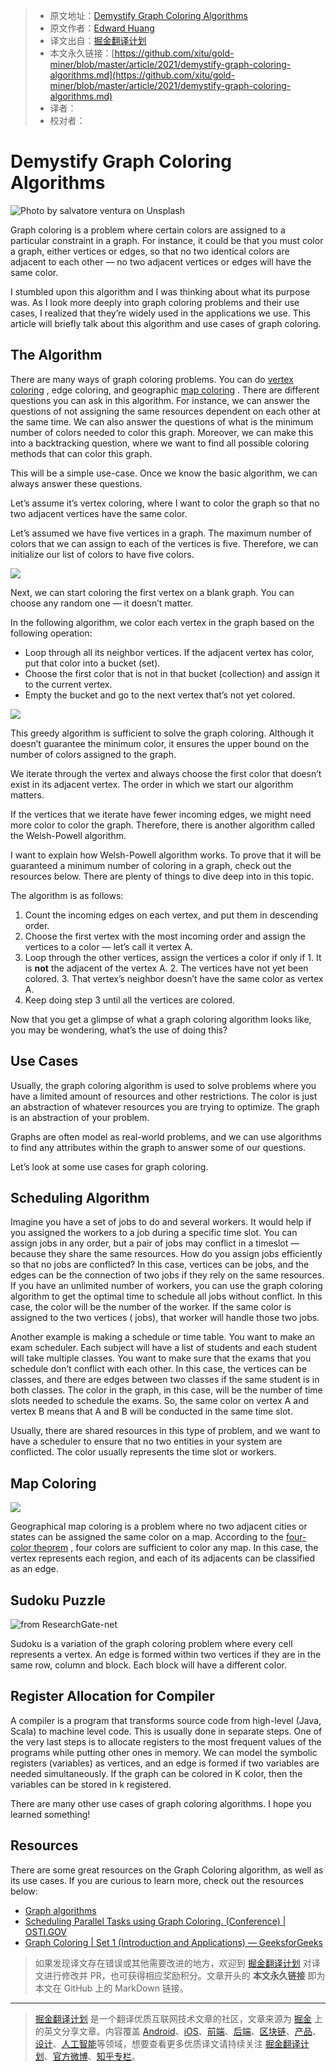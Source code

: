 > * 原文地址：[Demystify Graph Coloring Algorithms](https://medium.com/better-programming/demystify-graph-coloring-algorithms-9ae51351ea5b)
> * 原文作者：[Edward Huang](https://medium.com/@edwardgunawan880)
> * 译文出自：[掘金翻译计划](https://github.com/xitu/gold-miner)
> * 本文永久链接：[https://github.com/xitu/gold-miner/blob/master/article/2021/demystify-graph-coloring-algorithms.md](https://github.com/xitu/gold-miner/blob/master/article/2021/demystify-graph-coloring-algorithms.md)
> * 译者：
> * 校对者：

# Demystify Graph Coloring Algorithms

![Photo by [salvatore ventura](https://unsplash.com/@salvoventura?utm_source=medium&utm_medium=referral) on [Unsplash](https://unsplash.com?utm_source=medium&utm_medium=referral)](https://cdn-images-1.medium.com/max/12032/0*nMi_GsBxeMO5LlkM)

Graph coloring is a problem where certain colors are assigned to a particular constraint in a graph. For instance, it
could be that you must color a graph, either vertices or edges, so that no two identical colors are adjacent to each
other — no two adjacent vertices or edges will have the same color.

I stumbled upon this algorithm and I was thinking about what its purpose was. As I look more deeply into graph coloring
problems and their use cases, I realized that they’re widely used in the applications we use. This article will briefly
talk about this algorithm and use cases of graph coloring.

## The Algorithm

There are many ways of graph coloring problems. You can
do [vertex coloring](https://mathworld.wolfram.com/VertexColoring.html#:~:text=A%20vertex%20coloring%20is%20an,colors%20for%20a%20given%20graph.)
, edge coloring, and
geographic [map coloring](https://en.wikipedia.org/wiki/Map_coloring#:~:text=Map%20coloring%20is%20the%20act,different%20features%20on%20a%20map.&text=The%20second%20is%20in%20mathematics,features%20have%20the%20same%20color.)
. There are different questions you can ask in this algorithm. For instance, we can answer the questions of not
assigning the same resources dependent on each other at the same time. We can also answer the questions of what is the
minimum number of colors needed to color this graph. Moreover, we can make this into a backtracking question, where we
want to find all possible coloring methods that can color this graph.

This will be a simple use-case. Once we know the basic algorithm, we can always answer these questions.

Let’s assume it’s vertex coloring, where I want to color the graph so that no two adjacent vertices have the same color.

Let’s assumed we have five vertices in a graph. The maximum number of colors that we can assign to each of the vertices
is five. Therefore, we can initialize our list of colors to have five colors.

![](https://cdn-images-1.medium.com/max/2000/0*dX9rqaI1V_1bvgv2.png)

Next, we can start coloring the first vertex on a blank graph. You can choose any random one — it doesn’t matter.

In the following algorithm, we color each vertex in the graph based on the following operation:

* Loop through all its neighbor vertices. If the adjacent vertex has color, put that color into a bucket (set).
* Choose the first color that is not in that bucket (collection) and assign it to the current vertex.
* Empty the bucket and go to the next vertex that’s not yet colored.

![](https://cdn-images-1.medium.com/max/2000/0*d2tx_zFC6IhmcT58.png)

This greedy algorithm is sufficient to solve the graph coloring. Although it doesn’t guarantee the minimum color, it
ensures the upper bound on the number of colors assigned to the graph.

We iterate through the vertex and always choose the first color that doesn’t exist in its adjacent vertex. The order in
which we start our algorithm matters.

If the vertices that we iterate have fewer incoming edges, we might need more color to color the graph. Therefore, there
is another algorithm called the Welsh-Powell algorithm.

I want to explain how Welsh-Powell algorithm works. To prove that it will be guaranteed a minimum number of coloring in
a graph, check out the resources below. There are plenty of things to dive deep into in this topic.

The algorithm is as follows:

1. Count the incoming edges on each vertex, and put them in descending order.
2. Choose the first vertex with the most incoming order and assign the vertices to a color — let’s call it vertex A.
3. Loop through the other vertices, assign the vertices a color if only if 1. It is **not** the adjacent of the vertex
   A. 2. The vertices have not yet been colored. 3. That vertex’s neighbor doesn’t have the same color as vertex A.
4. Keep doing step 3 until all the vertices are colored.

Now that you get a glimpse of what a graph coloring algorithm looks like, you may be wondering, what’s the use of doing
this?

## Use Cases

Usually, the graph coloring algorithm is used to solve problems where you have a limited amount of resources and other
restrictions. The color is just an abstraction of whatever resources you are trying to optimize. The graph is an
abstraction of your problem.

Graphs are often model as real-world problems, and we can use algorithms to find any attributes within the graph to
answer some of our questions.

Let’s look at some use cases for graph coloring.

## Scheduling Algorithm

Imagine you have a set of jobs to do and several workers. It would help if you assigned the workers to a job during a
specific time slot. You can assign jobs in any order, but a pair of jobs may conflict in a timeslot — because they share
the same resources. How do you assign jobs efficiently so that no jobs are conflicted? In this case, vertices can be
jobs, and the edges can be the connection of two jobs if they rely on the same resources. If you have an unlimited
number of workers, you can use the graph coloring algorithm to get the optimal time to schedule all jobs without
conflict. In this case, the color will be the number of the worker. If the same color is assigned to the two vertices (
jobs), that worker will handle those two jobs.

Another example is making a schedule or time table. You want to make an exam scheduler. Each subject will have a list of
students and each student will take multiple classes. You want to make sure that the exams that you schedule don’t
conflict with each other. In this case, the vertices can be classes, and there are edges between two classes if the same
student is in both classes. The color in the graph, in this case, will be the number of time slots needed to schedule
the exams. So, the same color on vertex A and vertex B means that A and B will be conducted in the same time slot.

Usually, there are shared resources in this type of problem, and we want to have a scheduler to ensure that no two
entities in your system are conflicted. The color usually represents the time slot or workers.

## Map Coloring

![](https://cdn-images-1.medium.com/max/2000/0*fiE_-5ZC7cQZdSxN.gif)

Geographical map coloring is a problem where no two adjacent cities or states can be assigned the same color on a map.
According to
the [four-color theorem](https://mathworld.wolfram.com/Four-ColorTheorem.html#:~:text=The%20four%2Dcolor%20theorem%20states,conjectured%20the%20theorem%20in%201852.)
, four colors are sufficient to color any map. In this case, the vertex represents each region, and each of its
adjacents can be classified as an edge.

## Sudoku Puzzle

![from ResearchGate-net](https://cdn-images-1.medium.com/max/2000/0*-aELwvDUPCYaizOI.png)

Sudoku is a variation of the graph coloring problem where every cell represents a vertex. An edge is formed within two
vertices if they are in the same row, column and block. Each block will have a different color.

## Register Allocation for Compiler

A compiler is a program that transforms source code from high-level (Java, Scala) to machine level code. This is usually
done in separate steps. One of the very last steps is to allocate registers to the most frequent values of the programs
while putting other ones in memory. We can model the symbolic registers (variables) as vertices, and an edge is formed
if two variables are needed simultaneously. If the graph can be colored in K color, then the variables can be stored in
k registered.

There are many other use cases of graph coloring algorithms. I hope you learned something!

## Resources

There are some great resources on the Graph Coloring algorithm, as well as its use cases. If you are curious to learn
more, check out the resources below:

* [Graph algorithms](https://www.cs.cornell.edu/courses/cs3110/2012sp/recitations/rec21-graphs/rec21.html)
* [Scheduling Parallel Tasks using Graph Coloring. (Conference) | OSTI.GOV](https://www.osti.gov/servlets/purl/1524829)
* [Graph Coloring | Set 1 (Introduction and Applications) — GeeksforGeeks](https://www.geeksforgeeks.org/graph-coloring-applications/?ref=rp)

> 如果发现译文存在错误或其他需要改进的地方，欢迎到 [掘金翻译计划](https://github.com/xitu/gold-miner) 对译文进行修改并 PR，也可获得相应奖励积分。文章开头的 **本文永久链接** 即为本文在 GitHub 上的 MarkDown 链接。

---

> [掘金翻译计划](https://github.com/xitu/gold-miner) 是一个翻译优质互联网技术文章的社区，文章来源为 [掘金](https://juejin.im) 上的英文分享文章。内容覆盖 [Android](https://github.com/xitu/gold-miner#android)、[iOS](https://github.com/xitu/gold-miner#ios)、[前端](https://github.com/xitu/gold-miner#前端)、[后端](https://github.com/xitu/gold-miner#后端)、[区块链](https://github.com/xitu/gold-miner#区块链)、[产品](https://github.com/xitu/gold-miner#产品)、[设计](https://github.com/xitu/gold-miner#设计)、[人工智能](https://github.com/xitu/gold-miner#人工智能)等领域，想要查看更多优质译文请持续关注 [掘金翻译计划](https://github.com/xitu/gold-miner)、[官方微博](http://weibo.com/juejinfanyi)、[知乎专栏](https://zhuanlan.zhihu.com/juejinfanyi)。
